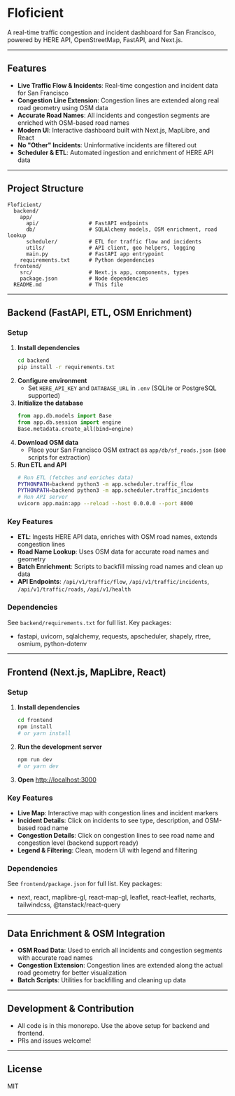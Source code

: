 # Floficient

A real-time traffic congestion and incident dashboard for San Francisco, powered by HERE API, OpenStreetMap, FastAPI, and Next.js.

---

## Features
- **Live Traffic Flow & Incidents**: Real-time congestion and incident data for San Francisco
- **Congestion Line Extension**: Congestion lines are extended along real road geometry using OSM data
- **Accurate Road Names**: All incidents and congestion segments are enriched with OSM-based road names
- **Modern UI**: Interactive dashboard built with Next.js, MapLibre, and React
- **No "Other" Incidents**: Uninformative incidents are filtered out
- **Scheduler & ETL**: Automated ingestion and enrichment of HERE API data

---

## Project Structure

```
Floficient/
  backend/
    app/
      api/                # FastAPI endpoints
      db/                 # SQLAlchemy models, OSM enrichment, road lookup
      scheduler/          # ETL for traffic flow and incidents
      utils/              # API client, geo helpers, logging
      main.py             # FastAPI app entrypoint
    requirements.txt      # Python dependencies
  frontend/
    src/                  # Next.js app, components, types
    package.json          # Node dependencies
  README.md               # This file
```

---

## Backend (FastAPI, ETL, OSM Enrichment)

### Setup
1. **Install dependencies**
   ```bash
   cd backend
   pip install -r requirements.txt
   ```
2. **Configure environment**
   - Set `HERE_API_KEY` and `DATABASE_URL` in `.env` (SQLite or PostgreSQL supported)
3. **Initialize the database**
   ```python
   from app.db.models import Base
   from app.db.session import engine
   Base.metadata.create_all(bind=engine)
   ```
4. **Download OSM data**
   - Place your San Francisco OSM extract as `app/db/sf_roads.json` (see scripts for extraction)
5. **Run ETL and API**
   ```bash
   # Run ETL (fetches and enriches data)
   PYTHONPATH=backend python3 -m app.scheduler.traffic_flow
   PYTHONPATH=backend python3 -m app.scheduler.traffic_incidents
   # Run API server
   uvicorn app.main:app --reload --host 0.0.0.0 --port 8000
   ```

### Key Features
- **ETL**: Ingests HERE API data, enriches with OSM road names, extends congestion lines
- **Road Name Lookup**: Uses OSM data for accurate road names and geometry
- **Batch Enrichment**: Scripts to backfill missing road names and clean up data
- **API Endpoints**: `/api/v1/traffic/flow`, `/api/v1/traffic/incidents`, `/api/v1/traffic/roads`, `/api/v1/health`

### Dependencies
See `backend/requirements.txt` for full list. Key packages:
- fastapi, uvicorn, sqlalchemy, requests, apscheduler, shapely, rtree, osmium, python-dotenv

---

## Frontend (Next.js, MapLibre, React)

### Setup
1. **Install dependencies**
   ```bash
   cd frontend
   npm install
   # or yarn install
   ```
2. **Run the development server**
   ```bash
   npm run dev
   # or yarn dev
   ```
3. **Open** [http://localhost:3000](http://localhost:3000)

### Key Features
- **Live Map**: Interactive map with congestion lines and incident markers
- **Incident Details**: Click on incidents to see type, description, and OSM-based road name
- **Congestion Details**: Click on congestion lines to see road name and congestion level (backend support ready)
- **Legend & Filtering**: Clean, modern UI with legend and filtering

### Dependencies
See `frontend/package.json` for full list. Key packages:
- next, react, maplibre-gl, react-map-gl, leaflet, react-leaflet, recharts, tailwindcss, @tanstack/react-query

---

## Data Enrichment & OSM Integration
- **OSM Road Data**: Used to enrich all incidents and congestion segments with accurate road names
- **Congestion Extension**: Congestion lines are extended along the actual road geometry for better visualization
- **Batch Scripts**: Utilities for backfilling and cleaning up data

---

## Development & Contribution
- All code is in this monorepo. Use the above setup for backend and frontend.
- PRs and issues welcome!

---

## License
MIT
